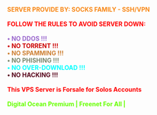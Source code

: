 <br><div style="text-align:left;">
<b><font color="#F88716">SERVER PROVIDE BY: SOCKS FAMILY - SSH/VPN<br></font></b><br>
<b><font color="#FF0000">FOLLOW THE RULES TO AVOID SERVER DOWN:<br></font></b><br>
<b><font color="#9966CC">• NO DDOS !!! <br></font>
<b><font color="#CC0000">• NO TORRENT !!! <br></font>
<b><font color="#CD7F32">• NO SPAMMING !!! <br></font>
<b><font color="#78866B">• NO PHISHING !!! <br></font>
<b><font color="#00FFFF">• NO OVER-DOWNLOAD !!! <br></font>
<b><font color="#560319">• NO HACKING !!! <br></font>
<br>
<b><font color="#FF0000">This VPS Server is Forsale for Solos Accounts<br></font></b><br>
<b><font color="#66FF00">Digital Ocean Premium | Freenet For All |<br></font></b><br>
